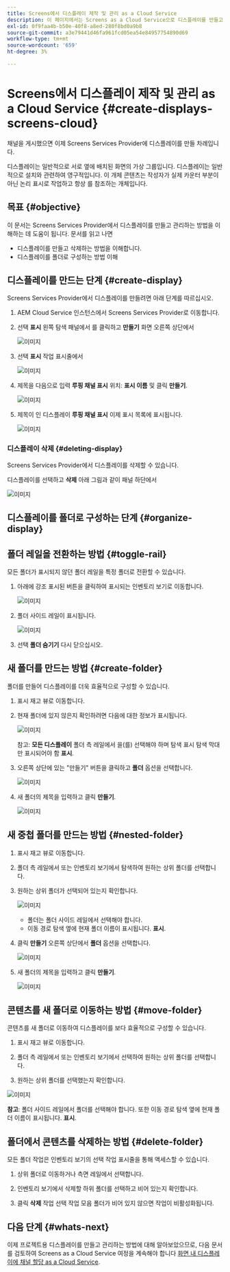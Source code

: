 ```yaml
---
title: Screens에서 디스플레이 제작 및 관리 as a Cloud Service
description: 이 페이지에서는 Screens as a Cloud Service으로 디스플레이를 만들고 관리하는 방법에 대해 설명합니다.
exl-id: 0f9faa4b-b50e-40f8-a8ed-280f8bd0a9b8
source-git-commit: a3e79441d46fa961fcd05ea54e84957754890d69
workflow-type: tm+mt
source-wordcount: '659'
ht-degree: 3%

---
```


# Screens에서 디스플레이 제작 및 관리 as a Cloud Service {#create-displays-screens-cloud}

채널을 게시했으면 이제 Screens Services Provider에 디스플레이를 만들 차례입니다.

디스플레이는 일반적으로 서로 옆에 배치된 화면의 가상 그룹입니다. 디스플레이는 일반적으로 설치와 관련하여 영구적입니다. 이 개체 콘텐츠는 작성자가 실제 카운터 부분이 아닌 논리 표시로 작업하고 항상 를 참조하는 개체입니다.

## 목표 {#objective}

이 문서는 Screens Services Provider에서 디스플레이를 만들고 관리하는 방법을 이해하는 데 도움이 됩니다. 문서를 읽고 나면

* 디스플레이를 만들고 삭제하는 방법을 이해합니다.
* 디스플레이를 폴더로 구성하는 방법 이해

## 디스플레이를 만드는 단계 {#create-display}

Screens Services Provider에서 디스플레이를 만들려면 아래 단계를 따르십시오.

1. AEM Cloud Service 인스턴스에서 Screens Services Provider로 이동합니다.
1. 선택 **표시** 왼쪽 탐색 패널에서 를 클릭하고 **만들기** 화면 오른쪽 상단에서

   ![이미지](/help/screens-cloud/assets/display/disp-1.png)

1. 선택 **표시** 작업 표시줄에서

   ![이미지](/help/screens-cloud/assets/display/disp-2.png)

1. 제목을 다음으로 입력 **루핑 채널 표시** 위치: **표시 이름** 및 클릭 **만들기**.

   ![이미지](/help/screens-cloud/assets/display/disp3.png)

1. 제목이 인 디스플레이 **루핑 채널 표시** 이제 표시 목록에 표시됩니다.

   ![이미지](/help/screens-cloud/assets/display/disp-4.png)

### 디스플레이 삭제 {#deleting-display}

Screens Services Provider에서 디스플레이를 삭제할 수 있습니다.

디스플레이를 선택하고 **삭제** 아래 그림과 같이 패널 하단에서

![이미지](/help/screens-cloud/assets/display/disp-5.png)

## 디스플레이를 폴더로 구성하는 단계 {#organize-display}

## 폴더 레일을 전환하는 방법 {#toggle-rail}

모든 폴더가 표시되지 않던 폴더 레일을 특정 폴더로 전환할 수 있습니다.

1. 아래에 강조 표시된 버튼을 클릭하여 표시되는 인벤토리 보기로 이동합니다.

   ![이미지](/help/screens-cloud/assets/display/display-inventory.png)

1. 폴더 사이드 레일이 표시됩니다.

   ![이미지](/help/screens-cloud/assets/display/toggle-rail.png)

1. 선택 **폴더 숨기기** 다시 닫으십시오.

## 새 폴더를 만드는 방법 {#create-folder}

폴더를 만들어 디스플레이를 더욱 효율적으로 구성할 수 있습니다.

1. 표시 재고 뷰로 이동합니다.
1. 현재 폴더에 있지 않은지 확인하려면 다음에 대한 정보가 표시됩니다.

   ![이미지](/help/screens-cloud/assets/display/verify-view.png)

   참고: **모든 디스플레이** 폴더 측 레일에서 을(를) 선택해야 하며 탐색 표시 탐색 막대만 표시되어야 함 **표시**.

1. 오른쪽 상단에 있는 &quot;만들기&quot; 버튼을 클릭하고 **폴더** 옵션을 선택합니다.

   ![이미지](/help/screens-cloud/assets/display/Createfolder.png)

1. 새 폴더의 제목을 입력하고 클릭 **만들기**.

   ![이미지](/help/screens-cloud/assets/display/Createfolder2.png)

## 새 중첩 폴더를 만드는 방법 {#nested-folder}

1. 표시 재고 뷰로 이동합니다.

1. 폴더 측 레일에서 또는 인벤토리 보기에서 탐색하여 원하는 상위 폴더를 선택합니다.
1. 원하는 상위 폴더가 선택되어 있는지 확인합니다.

   ![이미지](/help/screens-cloud/assets/display/Nestedview.png)

   * 폴더는 폴더 사이드 레일에서 선택해야 합니다.
   * 이동 경로 탐색 옆에 현재 폴더 이름이 표시됩니다. **표시**.

1. 클릭  **만들기**  오른쪽 상단에서 **폴더** 옵션을 선택합니다.

   ![이미지](/help/screens-cloud/assets/display/Createfolder.png)

1. 새 폴더의 제목을 입력하고 클릭 **만들기**.

   ![이미지](/help/screens-cloud/assets/display/Createfolder2.png)

## 콘텐츠를 새 폴더로 이동하는 방법 {#move-folder}

콘텐츠를 새 폴더로 이동하여 디스플레이를 보다 효율적으로 구성할 수 있습니다.

1. 표시 재고 뷰로 이동합니다.

1. 폴더 측 레일에서 또는 인벤토리 보기에서 선택하여 원하는 상위 폴더를 선택합니다.

1. 원하는 상위 폴더를 선택했는지 확인합니다.

![이미지](/help/screens-cloud/assets/display/movetofolder.png)

**참고**: 폴더 사이드 레일에서 폴더를 선택해야 합니다. 또한 이동 경로 탐색 옆에 현재 폴더 이름이 표시됩니다. **표시**.

## 폴더에서 콘텐츠를 삭제하는 방법 {#delete-folder}

모든 폴더 작업은 인벤토리 보기의 선택 작업 표시줄을 통해 액세스할 수 있습니다.

1. 상위 폴더로 이동하거나 측면 레일에서 선택합니다.

1. 인벤토리 보기에서 삭제할 하위 폴더를 선택하고 비어 있는지 확인합니다.

1. 클릭 **삭제** 작업 선택 작업 모음 폴더가 비어 있지 않으면 작업이 비활성화됩니다.


## 다음 단계 {#whats-next}

이제 프로젝트용 디스플레이를 만들고 관리하는 방법에 대해 알아보았으므로, 다음 문서를 검토하여 Screens as a Cloud Service 여정을 계속해야 합니다 [화면 내 디스플레이에 채널 할당 as a Cloud Service](https://experienceleague.adobe.com/docs/experience-manager-cloud-service/screens-as-cloud-service/create-content/assigning-channels-to-display.html?lang=en).

